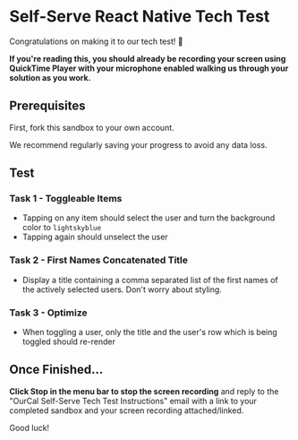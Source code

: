 # Self-Serve React Native Tech Test

Congratulations on making it to our tech test! 🎉

**If you're reading this, you should already be recording your screen using QuickTime Player with your microphone enabled walking us through your solution as you work.**

## Prerequisites

First, fork this sandbox to your own account.

We recommend regularly saving your progress to avoid any data loss.

## Test

### Task 1 - Toggleable Items

- Tapping on any item should select the user and turn the background color to `lightskyblue`
- Tapping again should unselect the user

### Task 2 - First Names Concatenated Title

- Display a title containing a comma separated list of the first names of the actively selected users. Don't worry about styling.

### Task 3 - Optimize

- When toggling a user, only the title and the user's row which is being toggled should re-render

## Once Finished...

**Click Stop in the menu bar to stop the screen recording** and reply to the "OurCal Self-Serve Tech Test Instructions" email with a link to your completed sandbox and your screen recording attached/linked.

Good luck!